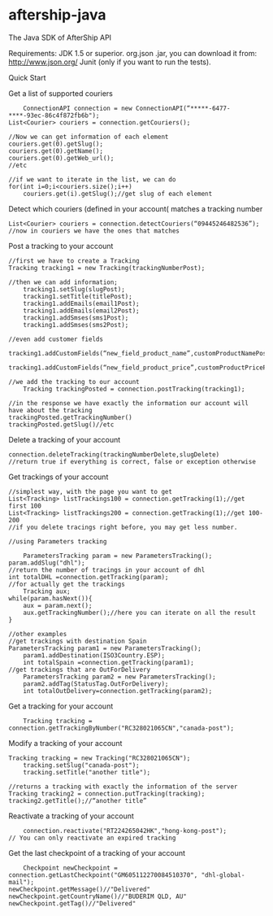 aftership-java
==============

The Java SDK of AfterShip API

Requirements:
	JDK 1.5 or superior.
	org.json .jar, you can download it from: http://www.json.org/
	Junit (only if you want to run the tests).

Quick Start


Get a list of supported couriers

    	ConnectionAPI connection = new ConnectionAPI(“*****-6477-****-93ec-86c4f872fb6b");
   	List<Courier> couriers = connection.getCouriers();	

	//Now we can get information of each element
	couriers.get(0).getSlug();	
	couriers.get(0).getName();
	couriers.get(0).getWeb_url();
	//etc
	
	//if we want to iterate in the list, we can do
	for(int i=0;i<couriers.size();i++)
		couriers.get(i).getSlug();//get slug of each element


Detect which couriers (defined in your account( matches a tracking number
	
	List<Courier> couriers = connection.detectCouriers(“09445246482536”);
	//now in couriers we have the ones that matches

Post a tracking to your account

	//first we have to create a Tracking
	Tracking tracking1 = new Tracking(trackingNumberPost);

	//then we can add information;
        tracking1.setSlug(slugPost);
        tracking1.setTitle(titlePost);
        tracking1.addEmails(email1Post);
        tracking1.addEmails(email2Post);
        tracking1.addSmses(sms1Post);
        tracking1.addSmses(sms2Post);

	//even add customer fields
        tracking1.addCustomFields(“new_field_product_name”,customProductNamePost);
        tracking1.addCustomFields(“new_field_product_price”,customProductPricePost);

	//we add the tracking to our account
        Tracking trackingPosted = connection.postTracking(tracking1);

	//in the response we have exactly the information our account will have about the tracking
	trackingPosted.getTrackingNumber()
	trackingPosted.getSlug()//etc


Delete a tracking of your account

	connection.deleteTracking(trackingNumberDelete,slugDelete)
	//return true if everything is correct, false or exception otherwise

	
Get trackings of your account

	//simplest way, with the page you want to get
	List<Tracking> listTrackings100 = connection.getTracking(1);//get first 100
	List<Tracking> listTrackings200 = connection.getTracking(1);//get 100-200
	//if you delete tracings right before, you may get less number.

	//using Parameters tracking

        ParametersTracking param = new ParametersTracking();
	param.addSlug("dhl");
	//return the number of tracings in your account of dhl
	int totalDHL =connection.getTracking(param);
	//for actually get the trackings
        Tracking aux;
	while(param.hasNext()){
		aux = param.next();
		aux.getTrackingNumber();//here you can iterate on all the result	
	}
	
	//other examples
	//get trackings with destination Spain
	ParametersTracking param1 = new ParametersTracking();
        param1.addDestination(ISO3Country.ESP);
        int totalSpain =connection.getTracking(param1);
	//get trackings that are OutForDelivery
        ParametersTracking param2 = new ParametersTracking();
        param2.addTag(StatusTag.OutForDelivery);
        int totalOutDelivery=connection.getTracking(param2);
	
Get a tracking for your account

        Tracking tracking = connection.getTrackingByNumber("RC328021065CN","canada-post");

Modify a tracking of your account
	
	Tracking tracking = new Tracking("RC328021065CN");
        tracking.setSlug("canada-post");
        tracking.setTitle("another title");

	//returns a tracking with exactly the information of the server
	Tracking tracking2 = connection.putTracking(tracking);
	tracking2.getTitle();//“another title”

Reactivate a tracking of your account

        connection.reactivate("RT224265042HK","hong-kong-post");
	// You can only reactivate an expired tracking
	

Get the last checkpoint of a tracking of your account

        Checkpoint newCheckpoint = connection.getLastCheckpoint("GM605112270084510370", "dhl-global-mail");
	newCheckpoint.getMessage()//"Delivered"
	newCheckpoint.getCountryName()//"BUDERIM QLD, AU"
	newCheckpoint.getTag()//"Delivered"


